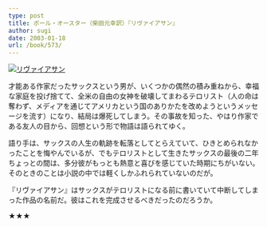 ```yaml
---
type: post
title: ポール・オースター（柴田元幸訳）『リヴァイアサン』
author: sugi
date: 2003-01-18
url: /book/573/
---
```

<a href="http://www.amazon.co.jp/exec/obidos/ASIN/4102451072/chezsugi-22/ref=nosim/" onclick="_gaq.push(['_trackEvent', 'outbound-article', 'http://www.amazon.co.jp/exec/obidos/ASIN/4102451072/chezsugi-22/ref=nosim/', '']);" name="amazletlink" target="_blank"><img src="http://i1.wp.com/ecx.images-amazon.com/images/I/41TP95RXHDL.SL160.jpg?w=660" alt="リヴァイアサン" class="alignleft" data-recalc-dims="1" /></a>

才能ある作家だったサックスという男が、いくつかの偶然の積み重ねから、幸福な家庭を投げ捨てて、全米の自由の女神を破壊してまわるテロリスト（人の命は奪わず、メディアを通じてアメリカという国のありかたを改めようというメッセージを流す）になり、結局は爆死してしまう。その事故を知った、やはり作家である友人の目から、回想という形で物語は語られてゆく。

語り手は、サックスの人生の軌跡を転落としてとらえていて、ひきとめられなかったことを悔やんでいるが、でもテロリストとして生きたサックスの最後の二年ちょっとの間は、多分彼がもっとも熱意と喜びを感じていた時期にちがいない。そのときのことは小説の中では軽くしかふれられていないのだが。

『リヴァイアサン』はサックスがテロリストになる前に書いていて中断してしまった作品の名前だ。彼はこれを完成させるべきだったのだろうか。

★★★

